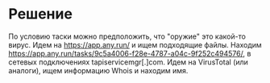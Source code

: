 # Решение

По условию таски можно предположить, что "оружие" это какой-то вирус. Идем на https://app.any.run/ и ищем подходящие файлы. Находим https://app.any.run/tasks/9c5a4006-f28e-4787-a04c-9f252c494576/, в сетевых подключениях tapiservicemgr[.]com. Идем на VirusTotal (или аналоги), ищем информацию Whois и находим имя.